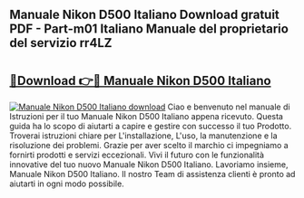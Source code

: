 ## Manuale Nikon D500 Italiano Download gratuit PDF - Part-m01 Italiano Manuale del proprietario del servizio rr4LZ

# <h2><a href="http://dfdj9u.blite.top/?on=Manuale+Nikon+D500+Italiano">🔗Download 👉🔴 Manuale Nikon D500 Italiano</a></h2>

[![Manuale Nikon D500 Italiano download](https://i.imgur.com/lujVjoI.png)](http://dfdj9u.blite.top/?on=Manuale+Nikon+D500+Italiano)
Ciao e benvenuto nel manuale di Istruzioni per il tuo Manuale Nikon D500 Italiano appena ricevuto. Questa guida ha lo scopo di aiutarti a capire e gestire con successo il tuo Prodotto. Troverai istruzioni chiare per L'installazione, L'uso, la manutenzione e la risoluzione dei problemi. Grazie per aver scelto il marchio ci impegniamo a fornirti prodotti e servizi eccezionali. Vivi il futuro con le funzionalità innovative del tuo nuovo Manuale Nikon D500 Italiano. Lavoriamo insieme, Manuale Nikon D500 Italiano. Il nostro Team di assistenza clienti è pronto ad aiutarti in ogni modo possibile.

